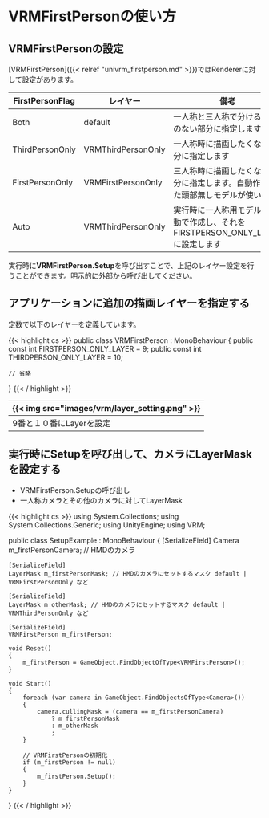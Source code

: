 # VRMFirstPersonの使い方

## VRMFirstPersonの設定
[VRMFirstPerson]({{< relref "univrm_firstperson.md" >}})ではRendererに対して設定があります。

|FirstPersonFlag               |レイヤー               |備考                                        |
|------------------------------|----------------------|--------------------------------------------|
|Both                          |default               |一人称と三人称で分ける必要のない部分に指定します|
|ThirdPersonOnly               |VRMThirdPersonOnly|一人称時に描画したくない部分に指定します        |
|FirstPersonOnly               |VRMFirstPersonOnly|三人称時に描画したくない部分に指定します。自動作成した頭部無しモデルが使います|
|Auto                          |VRMThirdPersonOnly|実行時に一人称用モデルを自動で作成し、それをFIRSTPERSON_ONLY_LAYERに設定します|

実行時に**VRMFirstPerson.Setup**を呼び出すことで、上記のレイヤー設定を行うことができます。明示的に外部から呼び出してください。

## アプリケーションに追加の描画レイヤーを指定する

定数で以下のレイヤーを定義しています。

{{< highlight cs >}}
public class VRMFirstPerson : MonoBehaviour
{
    public const int FIRSTPERSON_ONLY_LAYER = 9;
    public const int THIRDPERSON_ONLY_LAYER = 10;

    // 省略
}
{{< / highlight >}}

|{{< img src="images/vrm/layer_setting.png" >}}|
|-----|
|9番と１０番にLayerを設定|

## 実行時にSetupを呼び出して、カメラにLayerMaskを設定する

* VRMFirstPerson.Setupの呼び出し
* 一人称カメラとその他のカメラに対してLayerMask

{{< highlight cs >}}
using System.Collections;
using System.Collections.Generic;
using UnityEngine;
using VRM;

public class SetupExample : MonoBehaviour
{
    [SerializeField]
    Camera m_firstPersonCamera; // HMDのカメラ

    [SerializeField]
    LayerMask m_firstPersonMask; // HMDのカメラにセットするマスク default | VRMFirstPersonOnly など

    [SerializeField]
    LayerMask m_otherMask; // HMDのカメラにセットするマスク default | VRMThirdPersonOnly など

    [SerializeField]
    VRMFirstPerson m_firstPerson;

    void Reset()
    {
        m_firstPerson = GameObject.FindObjectOfType<VRMFirstPerson>();
    }

    void Start()
    {
        foreach (var camera in GameObject.FindObjectsOfType<Camera>())
        {
            camera.cullingMask = (camera == m_firstPersonCamera)
                ? m_firstPersonMask
                : m_otherMask
                ;
        }

        // VRMFirstPersonの初期化
        if (m_firstPerson != null)
        {
            m_firstPerson.Setup();
        }
    }
}
{{< / highlight >}}
